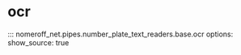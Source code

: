 # ocr
::: nomeroff_net.pipes.number_plate_text_readers.base.ocr
        options:
            show_source: true